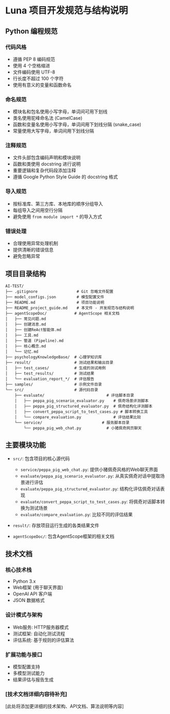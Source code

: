 # Luna 项目开发规范与结构说明

## Python 编程规范

### 代码风格
- 遵循 PEP 8 编码规范
- 使用 4 个空格缩进
- 文件编码使用 UTF-8
- 行长度不超过 100 个字符
- 使用有意义的变量和函数命名

### 命名规范
- 模块名和包名使用小写字母，单词间可用下划线
- 类名使用驼峰命名法 (CamelCase)
- 函数和变量名使用小写字母，单词间用下划线分隔 (snake_case)
- 常量使用大写字母，单词间用下划线分隔

### 注释规范
- 文件头部包含编码声明和模块说明
- 函数和类使用 docstring 进行说明
- 重要逻辑和复杂代码段添加注释
- 遵循 Google Python Style Guide 的 docstring 格式

### 导入规范
- 按标准库、第三方库、本地库的顺序分组导入
- 每组导入之间用空行分隔
- 避免使用 `from module import *` 的导入方式

### 错误处理
- 合理使用异常处理机制
- 提供清晰的错误信息
- 避免忽略异常

## 项目目录结构

```
AI-TEST/
├── .gitignore                 # Git 忽略文件配置
├── model_configs.json         # 模型配置文件
├── README.md                  # 项目功能说明
├── README_project_guide.md    # 本文件 - 开发规范与结构说明
├── agentScopeDoc/            # AgentScope 相关文档
│   ├── 常见问题.md
│   ├── 创建消息.md
│   ├── 创建ReAct智能体.md
│   ├── 工具.md
│   ├── 管道 (Pipeline).md
│   ├── 核心概念.md
│   └── 记忆.md
├── psychologyKnowledgeBase/  # 心理学知识库
├── result/                   # 测试结果和输出目录
│   ├── test_cases/           # 生成的测试用例
│   ├── test_results/         # 测试结果
│   └── evaluation_report_*/  # 评估报告
├── samples/                  # 示例文件目录
└── src/                      # 源代码目录
    ├── evaluate/                           # 评估脚本目录
    │   ├── peppa_pig_scenario_evaluator.py    # 佩奇场景评测脚本
    │   ├── peppa_pig_structured_evaluator.py  # 佩奇结构化评测脚本
    │   ├── convert_peppa_script_to_test_cases.py # 脚本转换工具
    │   └── compare_evaluation.py              # 评估结果比较
    └── service/                          # 服务脚本目录
        └── peppa_pig_web_chat.py           # 小猪佩奇网页聊天
```

## 主要模块功能

- `src/`: 包含项目的核心源代码
  - `service/peppa_pig_web_chat.py`: 提供小猪佩奇风格的Web聊天界面
  - `evaluate/peppa_pig_scenario_evaluator.py`: 从真实佩奇对话中提取场景进行评估
  - `evaluate/peppa_pig_structured_evaluator.py`: 结构化评估佩奇对话表现
  - `evaluate/convert_peppa_script_to_test_cases.py`: 将佩奇对话脚本转换为测试场景
  - `evaluate/compare_evaluation.py`: 比较不同的评估结果

- `result/`: 存放项目运行生成的各类结果文件
- `agentScopeDoc/`: 包含AgentScope框架的相关文档

## 技术文档

### 核心技术栈
- Python 3.x
- Web框架 (用于聊天界面)
- OpenAI API 客户端
- JSON 数据格式

### 设计模式与架构
- Web服务: HTTP服务器模式
- 测试框架: 自动化测试流程
- 评估系统: 基于规则的评估算法

### 扩展功能与接口
- 模型配置支持
- 多模型测试能力
- 结果评估与报告生成

### [技术文档详细内容待补充]

[此处将添加更详细的技术架构、API文档、算法说明等内容]